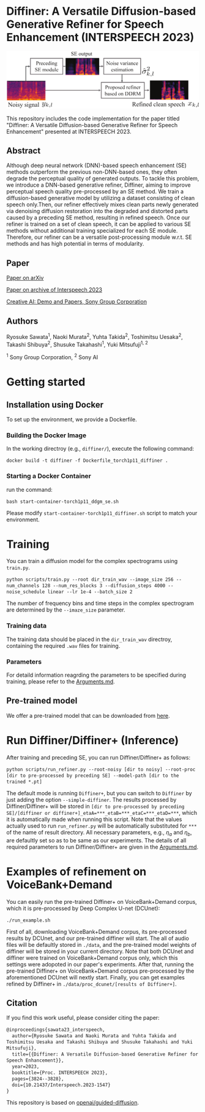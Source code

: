 # Diffiner: A Versatile Diffusion-based Generative Refiner for Speech Enhancement (INTERSPEECH 2023)

![cover-img](./figures/overview_SE_refiner.png)

This repository includes the code implementation for the paper titled "Diffiner: A Versatile Diffusion-based Generative Refiner for Speech Enhancement" presented at INTERSPEECH 2023.

## Abstract
Although deep neural network (DNN)-based speech enhancement (SE) methods outperform the previous non-DNN-based ones, they often degrade the perceptual quality of generated outputs. To tackle this problem, we introduce a DNN-based generative refiner, Diffiner, aiming to improve perceptual speech quality pre-processed by an SE method. We train a diffusion-based generative model by utilizing a dataset consisting of clean speech only.Then, our refiner effectively mixes clean parts newly generated via denoising diffusion restoration into the degraded and distorted parts caused by a preceding SE method, resulting in refined speech. Once our refiner is trained on a set of clean speech, it can be applied to various SE methods without additional training specialized for each SE module. Therefore, our refiner can be a versatile post-processing module w.r.t. SE methods and has high potential in terms of modularity.

## Paper

[Paper on arXiv](https://arxiv.org/abs/2210.17287v2)

[Paper on archive of Interspeech 2023](https://www.isca-speech.org/archive/interspeech_2023/sawata23_interspeech.html)

[Creative AI: Demo and Papers, Sony Group Corporation](https://sony.github.io/creativeai/)

## Authors
Ryosuke Sawata<sup>1</sup>, Naoki Murata<sup>2</sup>, Yuhta Takida<sup>2</sup>, Toshimitsu Uesaka<sup>2</sup>, Takashi Shibuya<sup>2</sup>, Shusuke Takahashi<sup>1</sup>, Yuki Mitsufuji<sup>1, 2</sup>

<sup>1</sup> Sony Group Corporation, <sup>2</sup> Sony AI

# Getting started
## Installation using Docker
To set up the environment, we provide a Dockerfile.
### Building the Docker Image
In the working directroy (e.g., `diffiner/`), execute the following command:
```
docker build -t diffiner -f Dockerfile_torch1p11_diffiner .
```
### Starting a Docker Container
run the command:
```
bash start-container-torch1p11_ddgm_se.sh
```
Please modify `start-container-torch1p11_diffiner.sh` script to match your environment.

# Training
You can train a diffusion model for the complex spectrograms using `train.py`. 
```
python scripts/train.py --root dir_train_wav --image_size 256 --num_channels 128 --num_res_blocks 3 --diffusion_steps 4000 --noise_schedule linear --lr 1e-4 --batch_size 2
```
The number of frequency bins and time steps in the complex spectrogram are determined by the `--imaze_size` parameter. 

### Training data
The training data should be placed in the `dir_train_wav` directroy, containing the required `.wav` files for training.

### Parameters
For detaild information reagrding the parameters to be specified during training, please refer to the [Arguments.md](./Arguments.md).

## Pre-trained model
We offer a pre-trained model that can be downloaded from [here](https://zenodo.org/record/7988790). 

# Run Diffiner/Diffiner+ (Inference)
After training and preceding SE, you can run Diffiner/Diffiner+ as follows:
```
python scripts/run_refiner.py --root-noisy [dir to noisy] --root-proc [dir to pre-processed by preceding SE] --model-path [dir to the trained *.pt]
```
The default mode is running `Diffiner+`, but you can switch to `Diffiner` by just adding the option `--simple-diffiner`. The results processed by Diffiner/Diffiner+ will be stored in `[dir to pre-processed by preceding SE]/[diffiner or diffiner+]_etaA=***_etaB=***_etaC=***_etaD=***`, which it is automatically made when running this script. Note that the values actually used to run `run_refiner.py` will be automatically substituted for `***` of the name of result directory. All necessary parameters, e.g., $\eta_a$ and $\eta_b$, are defaultly set so as to be same as our experiments. The details of all required parameters to run Diffiner/Diffiner+ are given in the [Arguments.md](./Arguments.md).

# Examples of refinement on VoiceBank+Demand
You can easily run the pre-trained Diffiner+ on VoiceBank+Demand corpus, which it is pre-processed by Deep Complex U-net (DCUnet):
```
./run_example.sh
```
First of all, downloading VoiceBank+Demand corpus, its pre-processed results by DCUnet, and our pre-trained diffiner will start. The all of audio files will be defaultly stored in `./data`, and the pre-trained model weights of diffiner will be stored in your current directory. Note that both DCUnet and diffiner were trained on VoiceBank+Demand corpus only, which this settings were adopoted in our paper's experiments. After that, running the pre-trained Diffiner+ on VoiceBank+Demand corpus pre-processed by the aforementioned DCUnet will nextly start. Finally, you can get examples refined by Diffiner+ in `./data/proc_dcunet/[results of Diffiner+]`.

## Citation
If you find this work useful, please consider citing the paper:
```
@inproceedings{sawata23_interspeech,
  author={Ryosuke Sawata and Naoki Murata and Yuhta Takida and Toshimitsu Uesaka and Takashi Shibuya and Shusuke Takahashi and Yuki Mitsufuji},
  title={{Diffiner: A Versatile Diffusion-based Generative Refiner for Speech Enhancement}},
  year=2023,
  booktitle={Proc. INTERSPEECH 2023},
  pages={3824--3828},
  doi={10.21437/Interspeech.2023-1547}
}
```

This repository is based on [openai/guided-diffusion](https://github.com/openai/guided-diffusion).
